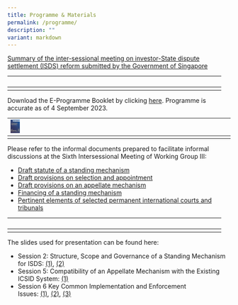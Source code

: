 ```yaml
---
title: Programme & Materials
permalink: /programme/
description: ""
variant: markdown
---
```


[Summary of the inter-sessional meeting on investor-State dispute settlement (ISDS) reform submitted by the Government of Singapore](/files/V2308278.pdf)

| | ⠀⠀⠀⠀⠀⠀⠀⠀⠀⠀⠀⠀⠀⠀⠀⠀⠀⠀⠀⠀⠀|⠀⠀⠀⠀⠀⠀⠀⠀⠀⠀⠀⠀⠀⠀⠀⠀⠀⠀⠀⠀⠀⠀ |
| -------- | -------- | -------- |
|      |      |      |


Download the E-Programme Booklet by clicking [here](https://drive.google.com/file/d/1i6-e_TpcHJQv09rt2Yyq5CN6n0ZLqAfI/view?usp=sharing ). Programme is accurate as of 4 September 2023.


| [![](/images/programme.jpg)](https://drive.google.com/file/d/1i6-e_TpcHJQv09rt2Yyq5CN6n0ZLqAfI/view?usp=sharing) | ⠀⠀⠀⠀⠀⠀⠀⠀⠀⠀⠀⠀⠀⠀⠀⠀⠀⠀⠀⠀⠀|⠀⠀⠀⠀⠀⠀⠀⠀⠀⠀⠀⠀⠀⠀⠀⠀⠀⠀⠀⠀⠀⠀ |
| -------- | -------- | -------- |
|      |      |      |


Please refer to the informal documents prepared to facilitate informal discussions at the Sixth Intersessional Meeting of Working Group III:
*   [Draft statute of a standing mechanism](https://uncitral.un.org/sites/uncitral.un.org/files/media-documents/uncitral/en/draft_statute_of_a_standing_mechanism_sept.2023.pdf)
*   [Draft provisions on selection and appointment](https://uncitral.un.org/sites/uncitral.un.org/files/media-documents/uncitral/en/draft_provisions_on_selection_and_appointment_sept.2023.pdf)
*   [Draft provisions on an appellate mechanism](https://uncitral.un.org/sites/uncitral.un.org/files/media-documents/uncitral/en/draft_provisions_on_an_appellate_mechanism_sept.2023.pdf)
*   [Financing of a standing mechanism](https://uncitral.un.org/sites/uncitral.un.org/files/media-documents/uncitral/en/financing_of_a_standing_mechanism_sept.2023.pdf)
*  [Pertinent elements of selected permanent international courts and tribunals](https://uncitral.un.org/sites/uncitral.un.org/files/media-documents/uncitral/en/pertinent_elements_of_selected_international_courts_0.pdf)

| | ⠀⠀⠀⠀⠀⠀⠀⠀⠀⠀⠀⠀⠀⠀⠀⠀⠀⠀⠀⠀⠀|⠀⠀⠀⠀⠀⠀⠀⠀⠀⠀⠀⠀⠀⠀⠀⠀⠀⠀⠀⠀⠀⠀ |
| -------- | -------- | -------- |
|      |      |      |

The slides used for presentation can be found here:
*   Session 2: Structure, Scope and Governance of a Standing Mechanism for ISDS: [(1)](/files/panel2pashahsiehdiagrams.pdf), [(2)](https://uncitral.un.org/sites/uncitral.un.org/files/media-documents/uncitral/en/panel_2_-_chin_heng_ong_-_eusipa.pdf)
*   Session 5: Compatibility of an Appellate Mechanism with the Existing ICSID System: [(1)](https://uncitral.un.org/sites/uncitral.un.org/files/media-documents/uncitral/en/singapore_-_compatibility_of_an_appellate_mechanism_-_ppt_-_audience_copy_-_2023.09.06_rev_for_publication.pdf)
*   Session 6 Key Common Implementation and Enforcement Issues: [(1)](https://uncitral.un.org/sites/uncitral.un.org/files/media-documents/uncitral/en/panel_6_mk_slides.pdf), [(2)](https://uncitral.un.org/sites/uncitral.un.org/files/media-documents/uncitral/en/unictral_wgiii_-_6th_intersessional_-_panel_6_-_ppt_-_lb.pdf), [(3)](https://uncitral.un.org/sites/uncitral.un.org/files/media-documents/uncitral/en/session_6_-_key_common_implementation_and_enforcement_issues-_v2.pdf)
